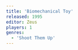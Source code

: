 ```yaml
---
title: 'Biomechanical Toy'
released: 1995
editor: Zeus
players: 1
genres:
  - 'Shoot Them Up'
---
```


